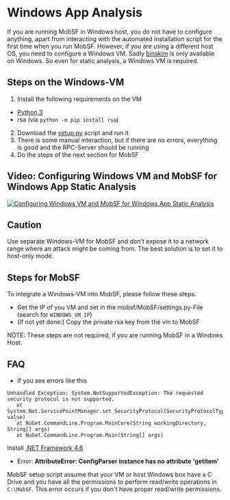 # Windows App Analysis

If you are running MobSF in Windows host, you do not have to configure anything, apart from interacting with the automated installation script for the first time when you run MobSF. However, if you are using a different host OS, you need to configure a Windows VM. Sadly [binskim](https://www.nuget.org/packages/Microsoft.CodeAnalysis.BinSkim/) is only available on Windows. So even for static analysis, a Windows VM is required.

## Steps on the Windows-VM
1. Install the following requirements on the VM
  * [Python 3](https://www.python.org/downloads/)
  * rsa (via `python -m pip install rsa`)
2. Download the [setup.py](https://raw.githubusercontent.com/MobSF/Mobile-Security-Framework-MobSF/master/mobsf/install/windows/setup.py) script and run it
3. There is some manual interaction, but if there are no errors, everything is good and the RPC-Server should be running
4. Do the steps of the next section for MobSF

## Video: Configuring Windows VM and MobSF for Windows App Static Analysis
[![Configuring Windows VM and MobSF for Windows App Static Analysis](https://img.youtube.com/vi/17ilENuMj58/0.jpg)](https://www.youtube.com/watch?v=17ilENuMj58)


## Caution
Use separate Windows-VM for MobSF and *don't* expose it to a network range where an attack might be coming from. The best solution is to set it to host-only mode.


## Steps for MobSF 
To integrate a Windows-VM into MobSF, please follow these steps.

* Get the IP of you VM and set in the mobsf/MobSF/settings.py-File (search for `WINDOWS_VM_IP`)
* (If not yet done:) Copy the private rsa key from the vm to MobSF

NOTE: These steps are not required, if you are running MobSF in a Windows Host.

## FAQ

* If you see errors like this

```
Unhandled Exception: System.NotSupportedException: The requested security protocol is not supported.
   at System.Net.ServicePointManager.set_SecurityProtocol(SecurityProtocolType value)
   at NuGet.CommandLine.Program.MainCore(String workingDirectory, String[] args)
   at NuGet.CommandLine.Program.Main(String[] args)
```
Install [.NET Framework 4.6](https://www.microsoft.com/en-in/download/confirmation.aspx?id=48130)

*  Error: **AttributeError: ConfigParser instance has no attribute 'getitem'**

MobSF setup script assume that your VM or host Windows box have a C Drive and you have all the permissions to perform read/write operations in `C:\MobSF`. This error occurs if you don't have proper read/write permissions.

